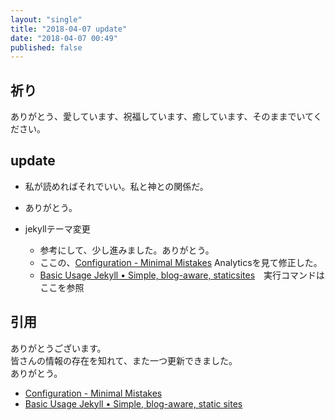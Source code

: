 ```yaml
---
layout: "single"
title: "2018-04-07 update"
date: "2018-04-07 00:49"
published: false
---
```

## 祈り
ありがとう、愛しています、祝福しています、癒しています、そのままでいてください。

## update
- 私が読めればそれでいい。私と神との関係だ。
- ありがとう。

- jekyllテーマ変更
  - 参考にして、少し進みました。ありがとう。
  - ここの、[Configuration - Minimal Mistakes](https://mmistakes.github.io/minimal-mistakes/docs/configuration/) Analyticsを見て修正した。
  - [Basic Usage Jekyll • Simple, blog-aware, staticsites](https://jekyllrb.com/docs/usage/)　実行コマンドはここを参照

## 引用
ありがとうございます。  
皆さんの情報の存在を知れて、また一つ更新できました。  
ありがとう。

- [Configuration - Minimal Mistakes](https://mmistakes.github.io/minimal-mistakes/docs/configuration/)
- [Basic Usage Jekyll • Simple, blog-aware, static sites](https://jekyllrb.com/docs/usage/)
